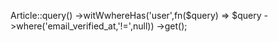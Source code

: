 <!-- query untuk mencari article berdasarkan user yang email nya verify -->
<!-- 
Article::query()
    ->whereHas('user', function($query){
        return $query->where('email_verified_at','!=', null)
    })
    ->get();


Article::query()
    ->whereHas('user',fn($query) => $query
    ->where('email_verified_at,'!=',null))
    ->get();

Article::query()
->whereRelation('user','email_verified_at','!=',null)
->get(); -->

<!-- menampilkan data with user / relations -->
Article::query()
    ->witWwhereHas('user',fn($query) => $query
    ->where('email_verified_at,'!=',null))
    ->get();
